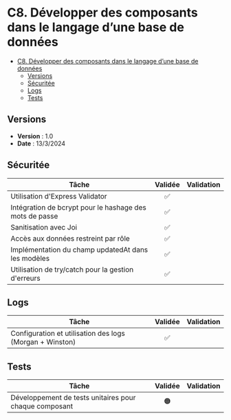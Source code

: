 # C8. Développer des composants dans le langage d’une base de données

- [C8. Développer des composants dans le langage d’une base de données](#c8-développer-des-composants-dans-le-langage-dune-base-de-données)
  - [Versions](#versions)
  - [Sécuritée](#sécuritée)
  - [Logs](#logs)
  - [Tests](#tests)

## Versions

- **Version** : 1.0
- **Date** : 13/3/2024

## Sécuritée

| Tâche                                                     | Validée    | Validation                         |
|-----------------------------------------------------------|:----------:|------------------------------------|
| Utilisation d'Express Validator                           |     ✅     |                                    |
| Intégration de bcrypt pour le hashage des mots de passe   |     ✅     |                                    |
| Sanitisation avec Joi                                     |     ✅     |                                    |
| Accès aux données restreint par rôle                      |     ✅     |                                    |
| Implémentation du champ updatedAt dans les modèles        |     ✅     |                                    |
| Utilisation de try/catch pour la gestion d'erreurs        |     ✅     |                                    |

## Logs

| Tâche                                                     | Validée    | Validation                         |
|-----------------------------------------------------------|:----------:|------------------------------------|
| Configuration et utilisation des logs (Morgan + Winston)  |     ✅     |                                    |

## Tests

| Tâche                                                     | Validée    | Validation                         |
|-----------------------------------------------------------|:----------:|------------------------------------|
| Développement de tests unitaires pour chaque composant    |     🟠     |                                    |
